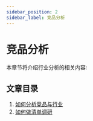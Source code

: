 ```yaml
---
sidebar_position: 2
sidebar_label: 竞品分析
---
```


# 竞品分析

本章节将介绍行业分析的相关内容:

## 文章目录

1. [如何分析竞品与行业](./how-to-analyze.md)
2. [如何做清单调研](./how-to-research.md)
